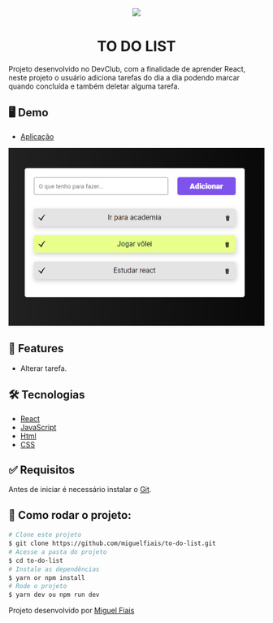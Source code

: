<p align="center"> 
<img width= "100px" src="https://media2.giphy.com/media/QrpVwPDGmJEIvHwKEc/giphy.gif?cid=ecf05e472y4h4tjy7gr41knxbc3pk6fpy1xja5jd81jdwy0z&rid=giphy.gif&ct=s" >
</p>
<h1 align="center">TO DO LIST </h1>


<p> 
Projeto desenvolvido no DevClub, com a finalidade de aprender React, neste projeto o usuário adiciona tarefas do dia a dia podendo marcar quando concluída e também deletar alguma tarefa.
</p>

## 🖥 Demo

- [Aplicação](https://todolistreactm.netlify.app/)

<img src="https://github.com/miguelfiais/to-do-list/blob/main/src/templateToDo.png"/>

## :rocket: Features ##
* Alterar tarefa.

## 🛠️ Tecnologias ##

- [React](https://pt-br.reactjs.org/)
- [JavaScript](https://developer.mozilla.org/pt-BR/docs/Web/JavaScript) 
- [Html](https://developer.mozilla.org/pt-BR/docs/Web/HTML/Element/html/)  
- [CSS](https://developer.mozilla.org/pt-BR/docs/Web/CSS)

## :white_check_mark: Requisitos ##

Antes de iniciar é necessário instalar o [Git](https://git-scm.com).

## :checkered_flag: Como rodar o projeto: ##

```bash
# Clone este projeto
$ git clone https://github.com/miguelfiais/to-do-list.git
# Acesse a pasta do projeto
$ cd to-do-list
# Instale as dependências
$ yarn or npm install
# Rode o projeto
$ yarn dev ou npm run dev
```

Projeto desenvolvido por <a href="https://github.com/miguelfiais"> Miguel Fiais </a> 
